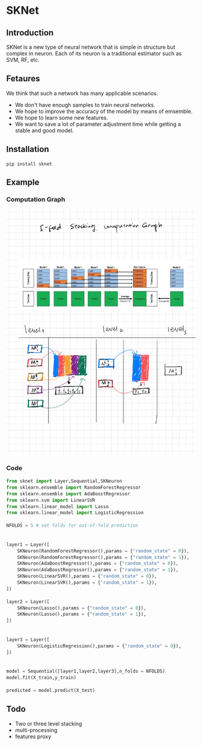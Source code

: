 # SKNet

## Introduction
SKNet is a new type of neural network that is simple in structure but complex in neuron. Each of its neuron is a traditional estimator such as SVM, RF, etc.  

## Fetaures 
We think that such a network has many applicable scenarios.  
- We don't have enough samples to train neural networks. 
- We hope to improve the accuracy of the model by means of emsemble. 
- We hope to learn some new features. 
- We want to save a lot of parameter adjustment time while getting a stable and good model.


## Installation

```python3
pip install sknet
```


## Example

### Computation Graph

![](./computation_graph.jpg)

### Code

```python
from sknet import Layer,Sequential,SKNeuron
from sklearn.ensemble import RandomForestRegressor
from sklearn.ensemble import AdaBoostRegressor
from sklearn.svm import LinearSVR
from sklearn.linear_model import Lasso
from sklearn.linear_model import LogisticRegression

NFOLDS = 5 # set folds for out-of-fold prediction


layer1 = Layer([
    SKNeuron(RandomForestRegressor(),params = {"random_state" = 0}),
    SKNeuron(RandomForestRegressor(),params = {"random_state" = 1}),
    SKNeuron(AdaBoostRegressor(),params = {"random_state" = 0}),
    SKNeuron(AdaBoostRegressor(),params = {"random_state" = 1}),
    SKNeuron(LinearSVR(),params = {"random_state" = 0}),
    SKNeuron(LinearSVR(),params = {"random_state" = 1}),
])

layer2 = Layer([
    SKNeuron(Lasso(),params = {"random_state" = 0}),
    SKNeuron(Lasso(),params = {"random_state" = 1}),
])


layer3 = Layer([
    SKNeuron(LogisticRegression(),params = {"random_state" = 0}),
])


model = Sequential([layer1,layer2,layer3],n_folds = NFOLDS)
model.fit(X_train,y_train)

predicted = model.predict(X_test)
```

## Todo
- Two or three level stacking
- multi-processing
- features proxy



